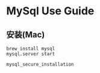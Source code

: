 # MySql Use Guide

## 安装(Mac)

```
brew install mysql
mysql.server start
```

```
mysql_secure_installation
```

